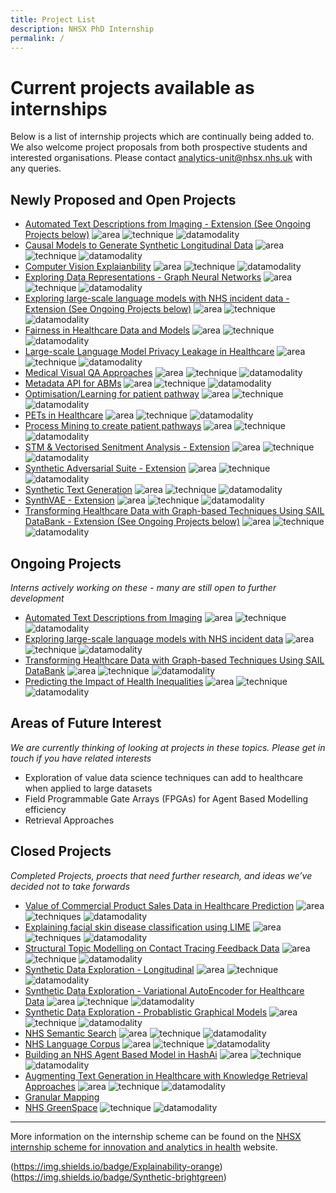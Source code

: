 ```yaml
---
title: Project List
description: NHSX PhD Internship
permalink: /
---
```


# Current projects available as internships

Below is a list of internship projects which are continually being added to. We also welcome project proposals from both prospective students and interested organisations.  Please contact [analytics-unit@nhsx.nhs.uk](analytics-unit@nhsx.nhs.uk) with any queries.

## Newly Proposed and Open Projects

- [Automated Text Descriptions from Imaging - Extension (See Ongoing Projects below)]()
![area](https://img.shields.io/badge/NLP-yellow)
![technique](https://img.shields.io/badge/SematicExplainability-lightgrey)
![datamodality](https://img.shields.io/badge/MultiModal-blueviolet)
- [Causal Models to Generate Synthetic Longitudinal Data](https://nhsx.github.io/nhsx-internship-projects/synthetic-data-exploration-text/)
![area](https://img.shields.io/badge/Synthetic-brightgreen)
![technique](https://img.shields.io/badge/DAGs-lightgrey)
![datamodality](https://img.shields.io/badge/TabularData-green)
- [Computer Vision Explaianbility](https://nhsx.github.io/nhsx-internship-projects/HERE/)
![area](https://img.shields.io/badge/Explainability-orange)
![technique](https://img.shields.io/badge/XAI-lightgrey)
![datamodality](https://img.shields.io/badge/Images-ff69b4)
- [Exploring Data Representations - Graph Neural Networks](https://nhsx.github.io/nhsx-internship-projects/exploring-data-representations-gnn/)
![area](https://img.shields.io/badge/Graphs-yellowgreen)
![technique](https://img.shields.io/badge/GNNs-lightgrey)
![datamodality](https://img.shields.io/badge/MultiModal-blueviolet)
- [Exploring large-scale language models with NHS incident data - Extension (See Ongoing Projects below)]()
![area](https://img.shields.io/badge/NLP-yellow)
![technique](https://img.shields.io/badge/Embeddings-lightgrey)
![datamodality](https://img.shields.io/badge/TextData-9cf)
- [Fairness in Healthcare Data and Models](https://nhsx.github.io/nhsx-internship-projects/HERE/)
![area](https://img.shields.io/badge/Explainability-orange)
![technique](https://img.shields.io/badge/Equity-lightgrey)
![datamodality](https://img.shields.io/badge/TabularData-green)
- [Large-scale Language Model Privacy Leakage in Healthcare](https://nhsx.github.io/nhsx-internship-projects/HERE/)
![area](https://img.shields.io/badge/NLP-yellow)
![technique](https://img.shields.io/badge/memorisation-lightgrey)
![datamodality](https://img.shields.io/badge/MultiModal-blueviolet)
- [Medical Visual QA Approaches](https://nhsx.github.io/nhsx-internship-projects/HERE/)
![area](https://img.shields.io/badge/NLP-yellow)
![technique](https://img.shields.io/badge/VQA-lightgrey)
![datamodality](https://img.shields.io/badge/MultiModal-blueviolet)
- [Metadata API for ABMs](https://nhsx.github.io/nhsx-internship-projects/HERE/)
![area](https://img.shields.io/badge/Simulation-darkblue)
![technique](https://img.shields.io/badge/polyglot-lightgrey)
![datamodality](https://img.shields.io/badge/MultiModal-blueviolet)
- [Optimisation/Learning for patient pathway](https://nhsx.github.io/nhsx-internship-projects/synthea-learning/)
![area](https://img.shields.io/badge/Synthetic-brightgreen)
![technique](https://img.shields.io/badge/QLearning-lightgrey)
![datamodality](https://img.shields.io/badge/TabularData-green)
- [PETs in Healthcare](https://nhsx.github.io/nhsx-internship-projects/HERE/)
![area](https://img.shields.io/badge/PETs-red)
![technique](https://img.shields.io/badge/HomomorphicEncryption-lightgrey)
![datamodality](https://img.shields.io/badge/TabularData-green)
- [Process Mining to create patient pathways](https://nhsx.github.io/nhsx-internship-projects/HERE/)
![area](https://img.shields.io/badge/Simulation-darkblue)
![technique](https://img.shields.io/badge/ProcessMining-lightgrey)
![datamodality](https://img.shields.io/badge/TabularData-green)
- [STM & Vectorised Senitment Analysis - Extension](https://nhsx.github.io/nhsx-internship-projects/HERE/)
![area](https://img.shields.io/badge/NLP-yellow)
![technique](https://img.shields.io/badge/STM-lightgrey)
![datamodality](https://img.shields.io/badge/TextData-9cf)
- [Synthetic Adversarial Suite - Extension](https://nhsx.github.io/nhsx-internship-projects/HERE/)
![area](https://img.shields.io/badge/Synthetic-brightgreen)
![technique](https://img.shields.io/badge/shadowModels-lightgrey)
![datamodality](https://img.shields.io/badge/TabularData-green)
- [Synthetic Text Generation](https://nhsx.github.io/nhsx-internship-projects/synthetic-data-exploration-text/)
![area](https://img.shields.io/badge/NLP-yellow)
![technique](https://img.shields.io/badge/SyntheticGeneration-lightgrey)
![datamodality](https://img.shields.io/badge/TextData-9cf)
- [SynthVAE - Extension](https://nhsx.github.io/nhsx-internship-projects/HERE/)
![area](https://img.shields.io/badge/Synthetic-brightgreen)
![technique](https://img.shields.io/badge/VaratioanlAutoEncoder-lightgrey)
![datamodality](https://img.shields.io/badge/TabularData-green)
- [Transforming Healthcare Data with Graph-based Techniques Using SAIL DataBank - Extension (See Ongoing Projects below)]()
![area](https://img.shields.io/badge/Graphs-yellowgreen)
![technique](https://img.shields.io/badge/Hypergraphs-lightgrey)
![datamodality](https://img.shields.io/badge/TabularData-green)


## Ongoing Projects
*Interns actively working on these - many are still open to further development*

- [Automated Text Descriptions from Imaging](https://nhsx.github.io/nhsx-internship-projects/text-description-imaging/)
![area](https://img.shields.io/badge/NLP-yellow)
![technique](https://img.shields.io/badge/SematicExplainability-lightgrey)
![datamodality](https://img.shields.io/badge/MultiModal-blueviolet)
- [Exploring large-scale language models with NHS incident data](https://nhsx.github.io/nhsx-internship-projects/incident-language-model/)
![area](https://img.shields.io/badge/NLP-yellow)
![technique](https://img.shields.io/badge/Embeddings-lightgrey)
![datamodality](https://img.shields.io/badge/TextData-9cf)
- [Transforming Healthcare Data with Graph-based Techniques Using SAIL DataBank](https://nhsx.github.io/nhsx-internship-projects/transforming-healthcare-data-graph-based-sail/)
![area](https://img.shields.io/badge/Graphs-yellowgreen)
![technique](https://img.shields.io/badge/Hypergraphs-lightgrey)
![datamodality](https://img.shields.io/badge/TabularData-green)
- [Predicting the Impact of Health Inequalities](https://nhsx.github.io/nhsx-internship-projects/population-health-and-inequalities/)
![area](https://img.shields.io/badge/MachineLearning-blue)
![technique](https://img.shields.io/badge/UnspervisedClassification-lightgrey)
![datamodality](https://img.shields.io/badge/TabularData-green)

## Areas of Future Interest
*We are currently thinking of looking at projects in these topics.  Please get in touch if you have related interests*

- Exploration of value data science techniques can add to healthcare when applied to large datasets
- Field Programmable Gate Arrays (FPGAs) for Agent Based Modelling efficiency
- Retrieval Approaches

## Closed Projects
*Completed Projects, proects that need further research, and ideas we’ve decided not to take forwards*

- [Value of Commercial Product Sales Data in Healthcare Prediction](https://nhsx.github.io/nhsx-internship-projects/commercial-data-healthcare-predictions/)
![area](https://img.shields.io/badge/MachineLearning-blue)
![techniques](https://img.shields.io/badge/ModelClassReliance-lightgrey)
![datamodality](https://img.shields.io/badge/TabularData-green)
- [Explaining facial skin disease classification using LIME](https://nhsx.github.io/nhsx-internship-projects/explaining-classification-using-lime/)
![area](https://img.shields.io/badge/Explainability-orange)
![techniques](https://img.shields.io/badge/LIME-lightgrey)
![datamodality](https://img.shields.io/badge/Images-ff69b4)
- [Structural Topic Modelling on Contact Tracing Feedback Data](https://nhsx.github.io/nhsx-internship-projects/structural-topic-modelling-contact-tracing-feedback)
![area](https://img.shields.io/badge/NLP-yellow)
![technique](https://img.shields.io/badge/STM-lightgrey)
![datamodality](https://img.shields.io/badge/TextData-9cf)
- [Synthetic Data Exploration - Longitudinal](https://nhsx.github.io/nhsx-internship-projects/synthetic-data-exploration-longitudinal/)
![area](https://img.shields.io/badge/Synthetic-brightgreen)
![technique](https://img.shields.io/badge/Simulation-lightgrey)
![datamodality](https://img.shields.io/badge/TabularData-green)
- [Synthetic Data Exploration - Variational AutoEncoder for Healthcare Data](https://nhsx.github.io/nhsx-internship-projects/synthetic-data-exploration-vae/)
![area](https://img.shields.io/badge/Synthetic-brightgreen)
![technique](https://img.shields.io/badge/VAE-lightgrey)
![datamodality](https://img.shields.io/badge/TabularData-green)
- [Synthetic Data Exploration - Probablistic Graphical Models](https://nhsx.github.io/nhsx-internship-projects/synthetic-data-exploration-probablistic-graphical-models/)
![area](https://img.shields.io/badge/Synthetic-brightgreen)
![technique](https://img.shields.io/badge/BayesianNetworks-lightgrey)
![datamodality](https://img.shields.io/badge/TabularData-green)
- [NHS Semantic Search](https://nhsx.github.io/nhsx-internship-projects/nhs-semantic-search/)
![area](https://img.shields.io/badge/NLP-yellow)
![technique](https://img.shields.io/badge/SematicSearch-lightgrey)
![datamodality](https://img.shields.io/badge/MultiModal-blueviolet)
- [NHS Language Corpus](https://nhsx.github.io/nhsx-internship-projects/nhs-language-corpus/)
![area](https://img.shields.io/badge/NLP-yellow)
![technique](https://img.shields.io/badge/Curation-lightgrey)
![datamodality](https://img.shields.io/badge/TextData-9cf)
- [Building an NHS Agent Based Model in HashAi](https://nhsx.github.io/nhsx-internship-projects/agent-based-model-hash-ai/)
![area](https://img.shields.io/badge/Simulation-darkblue)
![technique](https://img.shields.io/badge/ABM-lightgrey)
![datamodality](https://img.shields.io/badge/TabularData-green)
- [Augmenting Text Generation in Healthcare with Knowledge Retrieval Approaches](https://nhsx.github.io/nhsx-internship-projects/text-generation-knowledge-retreival/)
![area](https://img.shields.io/badge/NLP-yellow)
![technique](https://img.shields.io/badge/GenerativeLanguage-lightgrey)
![datamodality](https://img.shields.io/badge/TextData-9cf)
- [Granular Mapping](https://nhsx.github.io/nhsx-internship-projects/granular-mapping/)
- [NHS GreenSpace](https://nhsx.github.io/nhsx-internship-projects/nhs-greenspace/)
![technique](https://img.shields.io/badge/ImageSegmentation-lightgrey)
![datamodality](https://img.shields.io/badge/Images-ff69b4)

---

More information on the internship scheme can be found on the [NHSX internship scheme for innovation and analytics in health](https://www.nhsx.nhs.uk/key-tools-and-info/nhsx-analytics-unit/nhsx-internship-scheme-innovation-and-analytics-health/) website.


(https://img.shields.io/badge/Explainability-orange)
(https://img.shields.io/badge/Synthetic-brightgreen)